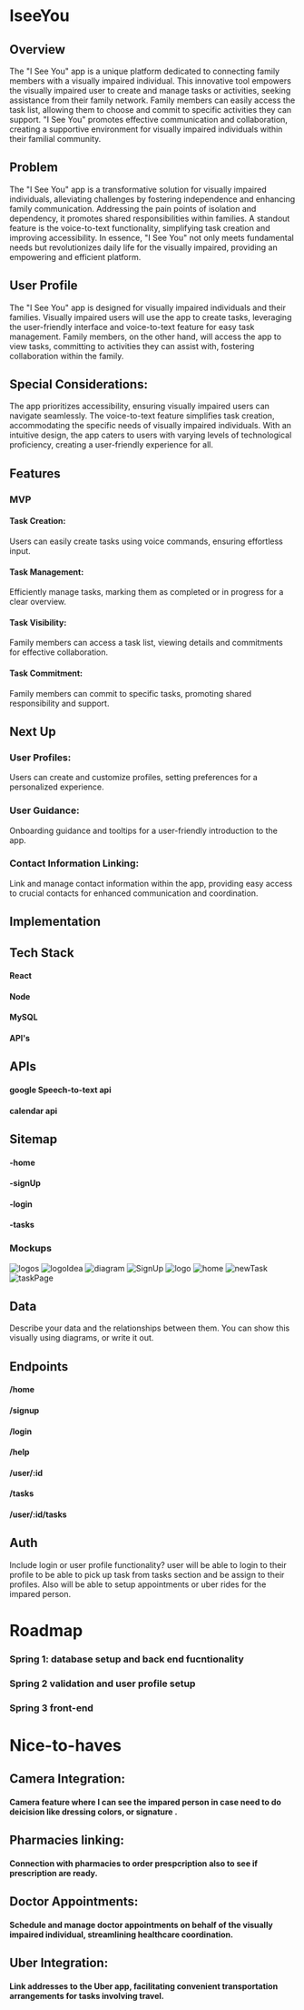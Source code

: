 # IseeYou

## Overview 

The "I See You" app is a unique platform dedicated to connecting family members with a visually impaired individual. This innovative tool empowers the visually impaired user to create and manage tasks or activities, seeking assistance from their family network. Family members can easily access the task list, allowing them to choose and commit to specific activities they can support. "I See You" promotes effective communication and collaboration, creating a supportive environment for visually impaired individuals within their familial community.

## Problem

The "I See You" app is a transformative solution for visually impaired individuals, alleviating challenges by fostering independence and enhancing family communication. Addressing the pain points of isolation and dependency, it promotes shared responsibilities within families. A standout feature is the voice-to-text functionality, simplifying task creation and improving accessibility. In essence, "I See You" not only meets fundamental needs but revolutionizes daily life for the visually impaired, providing an empowering and efficient platform.

## User Profile

The "I See You" app is designed for visually impaired individuals and their families. Visually impaired users will use the app to create tasks, leveraging the user-friendly interface and voice-to-text feature for easy task management. Family members, on the other hand, will access the app to view tasks, committing to activities they can assist with, fostering collaboration within the family.

## Special Considerations:

The app prioritizes accessibility, ensuring visually impaired users can navigate seamlessly. The voice-to-text feature simplifies task creation, accommodating the specific needs of visually impaired individuals. With an intuitive design, the app caters to users with varying levels of technological proficiency, creating a user-friendly experience for all.

## Features

### MVP

#### Task Creation:
Users can easily create tasks using voice commands, ensuring effortless input.

#### Task Management:
Efficiently manage tasks, marking them as completed or in progress for a clear overview.

#### Task Visibility:
Family members can access a task list, viewing details and commitments for effective collaboration.

#### Task Commitment:
Family members can commit to specific tasks, promoting shared responsibility and support.

## Next Up

### User Profiles:
Users can create and customize profiles, setting preferences for a personalized experience.

### User Guidance:
Onboarding guidance and tooltips for a user-friendly introduction to the app.

### Contact Information Linking:

Link and manage contact information within the app, providing easy access to crucial contacts for enhanced communication and coordination.

## Implementation

## Tech Stack

#### React
#### Node
#### MySQL
#### API's

## APIs

#### google Speech-to-text api 
#### calendar api 

## Sitemap

#### -home
#### -signUp
#### -login
#### -tasks


### Mockups

![logos](./src/assets/screenshots/Screenshot%202023-11-14%20at%202.55.33%20PM.png)
![logoIdea](./src/assets/screenshots/Screenshot%202023-11-14%20at%202.55.46%20PM.png)
![diagram](./src/assets/screenshots/Screenshot%202023-11-14%20at%2011.08.42%20PM.png)
![SignUp](./src/assets/screenshots/Screenshot%202023-11-18%20at%203.48.22%20PM.png)
![logo](./src/assets/screenshots/Screenshot%202023-11-18%20at%203.48.33%20PM.png)
![home](./src/assets/screenshots/Screenshot%202023-11-18%20at%203.48.04%20PM.png)
![newTask](./src/assets/screenshots/Screenshot%202023-11-18%20at%205.36.23%20PM.png)
![taskPage](./src/assets/screenshots/Screenshot%202023-11-18%20at%206.04.29%20PM.png)

## Data

Describe your data and the relationships between them. You can show this visually using diagrams, or write it out. 

## Endpoints

#### /home
#### /signup
#### /login
#### /help
#### /user/:id
#### /tasks
#### /user/:id/tasks



## Auth

Include login or user profile functionality? user will be able to login to their profile to be able to pick up task from tasks section and be assign to their profiles. Also will be able to setup appointments or uber rides for the impared person.


# Roadmap

### Spring 1: database setup and back end fucntionality 
### Spring 2 validation and user profile setup
### Spring 3 front-end 

# Nice-to-haves

## Camera Integration:

#### Camera feature where I can  see the impared person in case need to do deicision like dressing colors, or signature .

## Pharmacies linking:

#### Connection with pharmacies to order prespcription also to see if prescription are ready.

## Doctor Appointments:

#### Schedule and manage doctor appointments on behalf of the visually impaired individual, streamlining healthcare coordination.

## Uber Integration:

#### Link addresses to the Uber app, facilitating convenient transportation arrangements for tasks involving travel.
